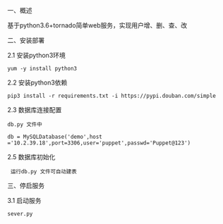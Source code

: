 一、概述  

   基于python3.6+tornado简单web服务，实现用户增、删、查、改
   
二、安装部署  


2.1 安装python3环境 
    
    yum -y install python3
    

2.2 安装python3依赖  

    pip3 install -r requirements.txt -i https://pypi.douban.com/simple
    
2.3  数据库连接配置

    db.py 文件中

    db = MySQLDatabase('demo',host ='10.2.39.18',port=3306,user='puppet',passwd='Puppet@123')
    
        
2.5 数据库初始化
    
     运行db.py 文件可自动建表

三、停启服务


3.1 启动服务  

    sever.py 

